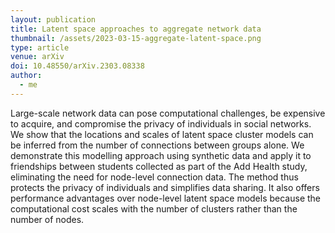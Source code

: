 ```yaml
---
layout: publication
title: Latent space approaches to aggregate network data
thumbnail: /assets/2023-03-15-aggregate-latent-space.png
type: article
venue: arXiv
doi: 10.48550/arXiv.2303.08338
author:
  - me
---
```


Large-scale network data can pose computational challenges, be expensive to acquire, and compromise the privacy of individuals in social networks. We show that the locations and scales of latent space cluster models can be inferred from the number of connections between groups alone. We demonstrate this modelling approach using synthetic data and apply it to friendships between students collected as part of the Add Health study, eliminating the need for node-level connection data. The method thus protects the privacy of individuals and simplifies data sharing. It also offers performance advantages over node-level latent space models because the computational cost scales with the number of clusters rather than the number of nodes.
